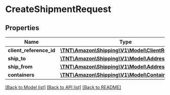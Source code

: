 # CreateShipmentRequest

## Properties
Name | Type | Description | Notes
------------ | ------------- | ------------- | -------------
**client_reference_id** | [**\TNT\Amazon\Shipping\V1\Model\ClientReferenceId**](ClientReferenceId.md) |  | 
**ship_to** | [**\TNT\Amazon\Shipping\V1\Model\Address**](Address.md) |  | 
**ship_from** | [**\TNT\Amazon\Shipping\V1\Model\Address**](Address.md) |  | 
**containers** | [**\TNT\Amazon\Shipping\V1\Model\ContainerList**](ContainerList.md) |  | 

[[Back to Model list]](../README.md#documentation-for-models) [[Back to API list]](../README.md#documentation-for-api-endpoints) [[Back to README]](../README.md)


